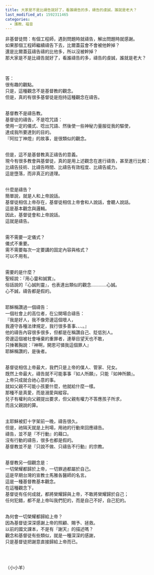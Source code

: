 ```yaml
---
title: 大家是不是比禱告就好了，看誰禱告的多，禱告的虔誠，誰就是老大？
last_modified_at: 1592311465
categories:
  - 護教、福音
---
```


<p>非基督徒問：有個工程師，遇到問題時就禱告，解出問題時就感謝。<br>
如果那個工程師繼續禱告下去，比爾蓋茲會不會被他幹掉？<br>
還是比爾蓋茲禱告禱的比他多，所以沒被幹掉？<br>
那大家是不是比禱告就好了，看誰禱告的多，禱告的虔誠，誰就是老大？</p>

<p>&nbsp;</p>

<p>答：<br>
很有趣的觀點。<br>
只是，這種觀念不是基督教的觀念。<br>
但是，真的有很多基督徒是抱持這種觀念在禱告。</p>

<p><br>
基督教不是禱告教。<br>
基督徒的禱告，不是唸咒語：<br>
使用一定的儀式、唸出咒語、然後使一些神秘力量服從我的驅使，<br>
達成我所要達到的目的。<br>
『阿拉丁神燈』的故事，是很類似的觀念。</p>

<p><br>
但是，這不是基督教真正禱告的意義。<br>
現今有很多教會與基督徒，真的是用上述觀念在進行禱告，甚至進行比較：<br>
比禱告技術、比禱告時間、比禱告有效程度、比禱告威力。<br>
這是墮落，而非真正的道理。</p>

<p><br>
什麼是禱告？<br>
簡單說，就是人和上帝說話。<br>
基督徒相信上帝存在，基督徒相信上帝會和人說話，會聽人說話。<br>
這是基本觀念與邏輯。<br>
因此，基督徒會和上帝說話。<br>
這就是禱告。</p>

<p><br>
需不需要一定儀式？<br>
儀式不重要。<br>
需不需要每次一定要講的固定內容與格式？<br>
可以不用有。</p>

<p><br>
需要的是什麼？<br>
聖經說：『用心靈和誠實』。<br>
俗話說的『心誠則靈』，也表達出類似的觀念…………心誠。<br>
心不誠，禱告都是假的。</p>

<p><br>
耶穌稱讚過一個禱告：<br>
一個社會上的高位者，在公開場合禱告：<br>
『我是好人，我不像旁邊這個壞人，<br>
我遵守各種法律規定，我行很多善事、、、。』<br>
他的禱告內容很多很多，但都是在稱讚自己、貶低別人。<br>
旁邊這個被社會唾棄的重罪者，連舉目望天也不敢，<br>
只捶著胸說：『神啊，開恩可憐我這個罪人』<br>
耶穌稱讚的，是後者。</p>

<p><br>
基督徒相信上帝最大，我們只是上帝的僕人、管家、兒女。<br>
既然上帝最大，禱告就不可能事事『如人所願』，只能『如神所願』。<br>
上帝只成就合祂心意的事。<br>
就如父親不可能小孩要什麼，他就給什麼一樣。<br>
那種不是真愛，而是溺愛與縱容。<br>
兒子有權利向父親提出要求，但父親有權力不答應孩子所求，<br>
而且父親說的算。</p>

<p><br>
主耶穌被釘十字架前一晚，禱告很久。<br>
但是，祂隔天就是上刑場，用祂的行動來回應禱告。<br>
禱告，並不是『不行動』的藉口。<br>
沒有行動的禱告，很多也都是假的。<br>
基督教並不是『只說不做、只禱告不行動』的宗教。</p>

<p><br>
基督教另一個觀念是：<br>
一切榮耀都歸於上帝，一切罪過都屬於自己。<br>
這是早期台灣的宣教士馬雅各醫師的名言。<br>
這是一種基督教基本觀念。<br>
在這種觀念下，<br>
基督徒有任何成就，都將榮耀歸與上帝，不敢將榮耀歸於自己；<br>
任何犯錯，都不是上帝叫我們犯的，而是自己不好，自己犯的。</p>

<p><br>
為何會一切榮耀都歸給上帝？<br>
因為基督徒深深感謝上帝的照顧、賜予、拯救。<br>
以前的國文課本，不是有『謝天』的描述嗎？<br>
觀念和基督徒有些類似，就是一種深深的感謝，<br>
只是基督徒把謝意直接歸給上帝而已。</p>

<p>&nbsp;</p>

<p><br>
（小小羊）</p>

